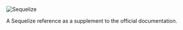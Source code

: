![Sequelize](http://docs.sequelizejs.com/manual/asset/logo-small.png)

A Sequelize reference as a supplement to the official documentation.
